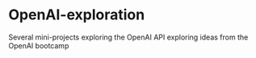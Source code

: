 # OpenAI-exploration
Several mini-projects exploring the OpenAI API exploring ideas from the OpenAI bootcamp
